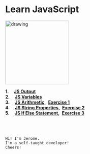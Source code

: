 # Learn JavaScript


<img src="https://www.javascripttutorial.net/wp-content/uploads/2021/04/JavaScript-Tutorial.svg" alt="drawing" width="200"/>

**1.&nbsp;&nbsp;&nbsp;&nbsp; [JS Output](learn-javascript/lesson-01/script.js)** <br>
**2.&nbsp;&nbsp;&nbsp;&nbsp; [JS Variables](learn-javascript/lesson-02/script.js)** <br>
**3.&nbsp;&nbsp;&nbsp;&nbsp; [JS Arithmetic,](learn-javascript/lesson-03/script.js)&nbsp;**  **[Exercise 1](learn-javascript/lesson-03/exercise.js)** <br>
**4.&nbsp;&nbsp;&nbsp;&nbsp; [JS String Properties,](learn-javascript/lesson-04/script.js)&nbsp;** **[Exercise 2](learn-javascript/lesson-04/exercise.js)** <br>
**5.&nbsp;&nbsp;&nbsp;&nbsp; [JS If Else Statement,](learn-javascript/lesson-05/script.js)&nbsp;** **[Exercise 3](learn-javascript/lesson-05/exercise)** <br>

<br><br><br>
``Hi! I'm Jerome.``<br> 
``I'm a self-taught developer!`` <br>
``Cheers!``


